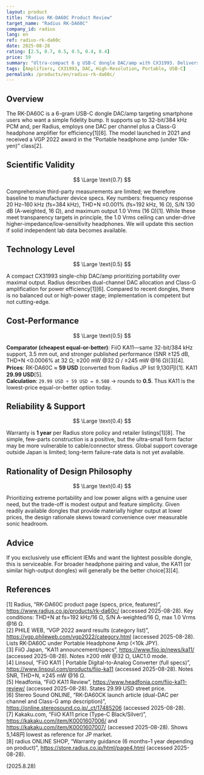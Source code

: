 ```yaml
---
layout: product
title: "Radius RK-DA60C Product Review"
target_name: "Radius RK-DA60C"
company_id: radius
lang: en
ref: radius-rk-da60c
date: 2025-08-28
rating: [2.5, 0.7, 0.5, 0.5, 0.4, 0.4]
price: 59
summary: "Ultra-compact 6 g USB-C dongle DAC/amp with CX31993. Delivers the basics but falls behind competitors in output headroom and evidenced performance."
tags: [Amplifiers, CX31993, DAC, High-Resolution, Portable, USB-C]
permalink: /products/en/radius-rk-da60c/
---
```

## Overview

The RK-DA60C is a 6-gram USB-C dongle DAC/amp targeting smartphone users who want a simple fidelity bump. It supports up to 32-bit/384 kHz PCM and, per Radius, employs one DAC per channel plus a Class-G headphone amplifier for efficiency[1][6]. The model launched in 2021 and received a VGP 2022 award in the “Portable headphone amp (under 10k-yen)” class[2].

## Scientific Validity

$$ \Large \text{0.7} $$

Comprehensive third-party measurements are limited; we therefore baseline to manufacturer device specs. Key numbers: frequency response 20 Hz–160 kHz (fs=384 kHz), THD+N ≤0.001% (fs=192 kHz, 16 Ω), S/N 130 dB (A-weighted, 16 Ω), and maximum output 1.0 Vrms (16 Ω)[1]. While these meet transparency targets in principle, the 1.0 Vrms ceiling can under-drive higher-impedance/low-sensitivity headphones. We will update this section if solid independent lab data becomes available.

## Technology Level

$$ \Large \text{0.5} $$

A compact CX31993 single-chip DAC/amp prioritizing portability over maximal output. Radius describes dual-channel DAC allocation and Class-G amplification for power efficiency[1][6]. Compared to recent dongles, there is no balanced out or high-power stage; implementation is competent but not cutting-edge.

## Cost-Performance

$$ \Large \text{0.5} $$

**Comparator (cheapest equal-or-better)**: FiiO KA11—same 32-bit/384 kHz support, 3.5 mm out, and stronger published performance (SNR ≥125 dB, THD+N <0.0006% at 32 Ω; ≥200 mW @32 Ω / ≥245 mW @16 Ω)[3][4].  
**Prices**: RK-DA60C ≈ **59 USD** (converted from Radius JP list 9,130円)[1]. KA11 **29.99 USD**[5].  
**Calculation**: `29.99 USD ÷ 59 USD = 0.508` → rounds to **0.5**. Thus KA11 is the lowest-price equal-or-better option today.

## Reliability & Support

$$ \Large \text{0.4} $$

Warranty is **1 year** per Radius store policy and retailer listings[1][8]. The simple, few-parts construction is a positive, but the ultra-small form factor may be more vulnerable to cable/connector stress. Global support coverage outside Japan is limited; long-term failure-rate data is not yet available.

## Rationality of Design Philosophy

$$ \Large \text{0.4} $$

Prioritizing extreme portability and low power aligns with a genuine user need, but the trade-off is modest output and feature simplicity. Given readily available dongles that provide materially higher output at lower prices, the design rationale skews toward convenience over measurable sonic headroom.

## Advice

If you exclusively use efficient IEMs and want the lightest possible dongle, this is serviceable. For broader headphone pairing and value, the KA11 (or similar high-output dongles) will generally be the better choice[3][4].

## References

[1] Radius, “RK-DA60C product page (specs, price, features)”, https://www.radius.co.jp/products/rk-da60c/ (accessed 2025-08-28). Key conditions: THD+N at fs=192 kHz/16 Ω, S/N A-weighted/16 Ω, max 1.0 Vrms @16 Ω.  
[2] PHILE WEB, “VGP 2022 award results (category list)”, https://vgp.phileweb.com/vgp2022/category.html (accessed 2025-08-28). Lists RK-DA60C under Portable Headphone Amp (<10k JPY).  
[3] FiiO Japan, “KA11 announcement/specs”, https://www.fiio.jp/news/ka11/ (accessed 2025-08-28). Notes ≥200 mW @32 Ω, UAC1.0 mode.  
[4] Linsoul, “FiiO KA11 | Portable Digital-to-Analog Converter (full specs)”, https://www.linsoul.com/products/fiio-ka11 (accessed 2025-08-28). Notes SNR, THD+N, ≥245 mW @16 Ω.  
[5] Headfonia, “FiiO KA11 Review”, https://www.headfonia.com/fiio-ka11-review/ (accessed 2025-08-28). States 29.99 USD street price.  
[6] Stereo Sound ONLINE, “RK-DA60CK launch article (dual-DAC per channel and Class-G amp description)”, https://online.stereosound.co.jp/_ct/17485206 (accessed 2025-08-28).  
[7] Kakaku.com, “FiiO KA11 price (Type-C Black/Silver)”, https://kakaku.com/item/K0001607006/ and https://kakaku.com/item/K0001607007/ (accessed 2025-08-28). Shows 5,148円 lowest as reference for JP market.  
[8] radius ONLINE SHOP, “Warranty guidance (6 months–1 year depending on product)”, https://store.radius.co.jp/html/page4.html (accessed 2025-08-28).

(2025.8.28)

